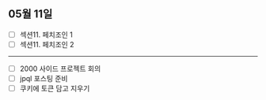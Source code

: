 ## 05월 11일

- [ ] 섹션11. 페치조인 1
- [ ] 섹션11. 페치조인 2

---

- [ ] 2000 사이드 프로젝트 회의
- [ ] jpql 포스팅 준비
- [ ] 쿠키에 토큰 담고 지우기
